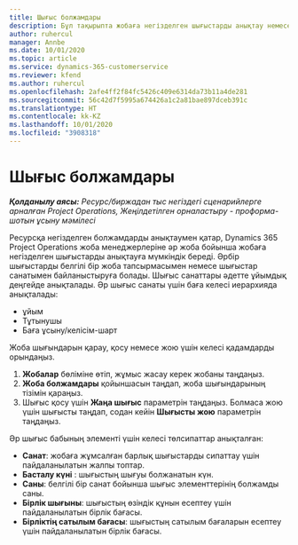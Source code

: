 ```yaml
---
title: Шығыс болжамдары
description: Бұл тақырыпта жобаға негізделген шығыстарды анықтау немесе бағалау туралы ақпарат берілген.
author: ruhercul
manager: Annbe
ms.date: 10/01/2020
ms.topic: article
ms.service: dynamics-365-customerservice
ms.reviewer: kfend
ms.author: ruhercul
ms.openlocfilehash: 2afe4ff2f84fc5426c409e6314da73b11a4de281
ms.sourcegitcommit: 56c42d7f5995a674426a1c2a81bae897dceb391c
ms.translationtype: HT
ms.contentlocale: kk-KZ
ms.lasthandoff: 10/01/2020
ms.locfileid: "3908318"
---
```

# <a name="expense-estimates"></a>Шығыс болжамдары
_**Қолданылу аясы:** Ресурс/биржадан тыс негіздегі сценарийлерге арналған Project Operations, Жеңілдетілген орналастыру - проформа-шотын ұсыну мәмілесі_

Ресурсқа негізделген болжамдарды анықтаумен қатар, Dynamics 365 Project Operations жоба менеджерлеріне әр жоба бойынша жобаға негізделген шығыстарды анықтауға мүмкіндік береді. Әрбір шығыстарды белгілі бір жоба тапсырмасымен немесе шығыстар санатымен байланыстыруға болады. Шығыс санаттары әдетте ұйымдық деңгейде анықталады. Әр шығыс санаты үшін баға келесі иерархияда анықталады:

- ұйым
- Тұтынушы
- Баға ұсыну/келісім-шарт

Жоба шығындарын қарау, қосу немесе жою үшін келесі қадамдарды орындаңыз.

1. **Жобалар** бөліміне өтіп, жұмыс жасау керек жобаны таңдаңыз.
2. **Жоба болжамдары** қойыншасын таңдап, жоба шығындарының тізімін қараңыз.
3. Шығыс қосу үшін **Жаңа шығыс** параметрін таңдаңыз. Болмаса жою үшін шығысты таңдап, содан кейін **Шығысты жою** параметрін таңдаңыз.

Әр шығыс бабының элементі үшін келесі төлсипаттар анықталған:

- **Санат**: жобаға жұмсалған барлық шығыстарды сипаттау үшін пайдаланылатын жалпы топтар.
- **Басталу күні** : шығыстың шығуы болжанатын күн.
- **Саны**: белгілі бір санат бойынша шығыс элементтерінің болжамды саны.
- **Бірлік шығыны**: шығыстың өзіндік құнын есептеу үшін пайдаланылатын бірлік бағасы.
- **Бірліктің сатылым бағасы**: шығыстың сатылым бағаларын есептеу үшін пайдаланылатын бірлік бағасы.

